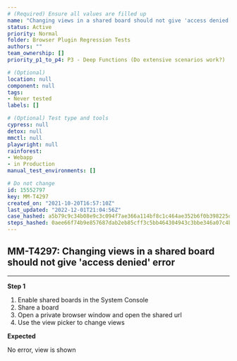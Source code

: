 ```yaml
---
# (Required) Ensure all values are filled up
name: "Changing views in a shared board should not give 'access denied' error"
status: Active
priority: Normal
folder: Browser Plugin Regression Tests
authors: ""
team_ownership: []
priority_p1_to_p4: P3 - Deep Functions (Do extensive scenarios work?)

# (Optional)
location: null
component: null
tags: 
- Never tested
labels: []

# (Optional) Test type and tools
cypress: null
detox: null
mmctl: null
playwright: null
rainforest: 
- Webapp
- in Production
manual_test_environments: []

# Do not change
id: 15552797
key: MM-T4297
created_on: "2021-10-20T16:57:10Z"
last_updated: "2022-12-01T21:04:56Z"
case_hashed: a5b79c9c34b08e9c3c094f7ae366a114bf8c1c464ae352b6f0b398225dc3c78b80118e2efe6d1fedd2bf30e36ba0c9b8
steps_hashed: 0aee66f74b9e857687dab2eb85cff3c5bb464304943c3bbe346a07c4ba0faa86e4b9057d95ce41cf486318cf8267aa86
---
```


<!-- (Auto-generated) Based on frontmatter's "key" and "name" -->

## MM-T4297: Changing views in a shared board should not give 'access denied' error

---

**Step 1**

1. Enable shared boards in the System Console
2. Share a board
3. Open a private browser window and open the shared url
4. Use the view picker to change views

**Expected**

No error, view is shown
